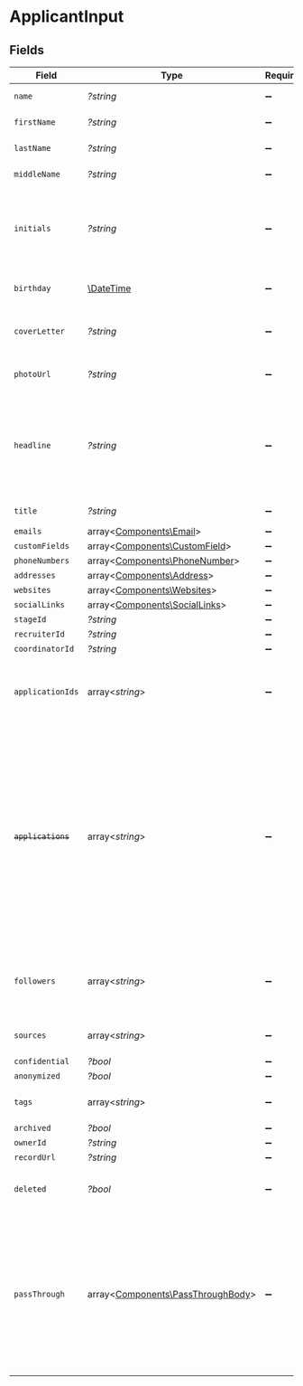 # ApplicantInput


## Fields

| Field                                                                                                                                                                                                                     | Type                                                                                                                                                                                                                      | Required                                                                                                                                                                                                                  | Description                                                                                                                                                                                                               | Example                                                                                                                                                                                                                   |
| ------------------------------------------------------------------------------------------------------------------------------------------------------------------------------------------------------------------------- | ------------------------------------------------------------------------------------------------------------------------------------------------------------------------------------------------------------------------- | ------------------------------------------------------------------------------------------------------------------------------------------------------------------------------------------------------------------------- | ------------------------------------------------------------------------------------------------------------------------------------------------------------------------------------------------------------------------- | ------------------------------------------------------------------------------------------------------------------------------------------------------------------------------------------------------------------------- |
| `name`                                                                                                                                                                                                                    | *?string*                                                                                                                                                                                                                 | :heavy_minus_sign:                                                                                                                                                                                                        | The name of an applicant.                                                                                                                                                                                                 | Elon Musk                                                                                                                                                                                                                 |
| `firstName`                                                                                                                                                                                                               | *?string*                                                                                                                                                                                                                 | :heavy_minus_sign:                                                                                                                                                                                                        | The first name of the person.                                                                                                                                                                                             | Elon                                                                                                                                                                                                                      |
| `lastName`                                                                                                                                                                                                                | *?string*                                                                                                                                                                                                                 | :heavy_minus_sign:                                                                                                                                                                                                        | The last name of the person.                                                                                                                                                                                              | Musk                                                                                                                                                                                                                      |
| `middleName`                                                                                                                                                                                                              | *?string*                                                                                                                                                                                                                 | :heavy_minus_sign:                                                                                                                                                                                                        | Middle name of the person.                                                                                                                                                                                                | D.                                                                                                                                                                                                                        |
| `initials`                                                                                                                                                                                                                | *?string*                                                                                                                                                                                                                 | :heavy_minus_sign:                                                                                                                                                                                                        | The initials of the person, usually derived from their first, middle, and last names.                                                                                                                                     | EM                                                                                                                                                                                                                        |
| `birthday`                                                                                                                                                                                                                | [\DateTime](https://www.php.net/manual/en/class.datetime.php)                                                                                                                                                             | :heavy_minus_sign:                                                                                                                                                                                                        | The date of birth of the person.                                                                                                                                                                                          | 2000-08-12                                                                                                                                                                                                                |
| `coverLetter`                                                                                                                                                                                                             | *?string*                                                                                                                                                                                                                 | :heavy_minus_sign:                                                                                                                                                                                                        | N/A                                                                                                                                                                                                                       | I submit this application to express my sincere interest in the API developer position. In the previous role, I was responsible for leadership and ...                                                                    |
| `photoUrl`                                                                                                                                                                                                                | *?string*                                                                                                                                                                                                                 | :heavy_minus_sign:                                                                                                                                                                                                        | The URL of the photo of a person.                                                                                                                                                                                         | https://unavatar.io/elon-musk                                                                                                                                                                                             |
| `headline`                                                                                                                                                                                                                | *?string*                                                                                                                                                                                                                 | :heavy_minus_sign:                                                                                                                                                                                                        | Typically a list of previous companies where the contact has worked or schools that the contact has attended                                                                                                              | PepsiCo, Inc, Central Perk                                                                                                                                                                                                |
| `title`                                                                                                                                                                                                                   | *?string*                                                                                                                                                                                                                 | :heavy_minus_sign:                                                                                                                                                                                                        | The job title of the person.                                                                                                                                                                                              | CEO                                                                                                                                                                                                                       |
| `emails`                                                                                                                                                                                                                  | array<[Components\Email](../../Models/Components/Email.md)>                                                                                                                                                               | :heavy_minus_sign:                                                                                                                                                                                                        | N/A                                                                                                                                                                                                                       |                                                                                                                                                                                                                           |
| `customFields`                                                                                                                                                                                                            | array<[Components\CustomField](../../Models/Components/CustomField.md)>                                                                                                                                                   | :heavy_minus_sign:                                                                                                                                                                                                        | N/A                                                                                                                                                                                                                       |                                                                                                                                                                                                                           |
| `phoneNumbers`                                                                                                                                                                                                            | array<[Components\PhoneNumber](../../Models/Components/PhoneNumber.md)>                                                                                                                                                   | :heavy_minus_sign:                                                                                                                                                                                                        | N/A                                                                                                                                                                                                                       |                                                                                                                                                                                                                           |
| `addresses`                                                                                                                                                                                                               | array<[Components\Address](../../Models/Components/Address.md)>                                                                                                                                                           | :heavy_minus_sign:                                                                                                                                                                                                        | N/A                                                                                                                                                                                                                       |                                                                                                                                                                                                                           |
| `websites`                                                                                                                                                                                                                | array<[Components\Websites](../../Models/Components/Websites.md)>                                                                                                                                                         | :heavy_minus_sign:                                                                                                                                                                                                        | N/A                                                                                                                                                                                                                       |                                                                                                                                                                                                                           |
| `socialLinks`                                                                                                                                                                                                             | array<[Components\SocialLinks](../../Models/Components/SocialLinks.md)>                                                                                                                                                   | :heavy_minus_sign:                                                                                                                                                                                                        | N/A                                                                                                                                                                                                                       |                                                                                                                                                                                                                           |
| `stageId`                                                                                                                                                                                                                 | *?string*                                                                                                                                                                                                                 | :heavy_minus_sign:                                                                                                                                                                                                        | N/A                                                                                                                                                                                                                       | 12345                                                                                                                                                                                                                     |
| `recruiterId`                                                                                                                                                                                                             | *?string*                                                                                                                                                                                                                 | :heavy_minus_sign:                                                                                                                                                                                                        | N/A                                                                                                                                                                                                                       | 12345                                                                                                                                                                                                                     |
| `coordinatorId`                                                                                                                                                                                                           | *?string*                                                                                                                                                                                                                 | :heavy_minus_sign:                                                                                                                                                                                                        | N/A                                                                                                                                                                                                                       | 12345                                                                                                                                                                                                                     |
| `applicationIds`                                                                                                                                                                                                          | array<*string*>                                                                                                                                                                                                           | :heavy_minus_sign:                                                                                                                                                                                                        | N/A                                                                                                                                                                                                                       | [<br/>"a0d636c6-43b3-4bde-8c70-85b707d992f4",<br/>"a98lfd96-43b3-4bde-8c70-85b707d992e6"<br/>]                                                                                                                            |
| ~~`applications`~~                                                                                                                                                                                                        | array<*string*>                                                                                                                                                                                                           | :heavy_minus_sign:                                                                                                                                                                                                        | : warning: ** DEPRECATED **: This will be removed in a future release, please migrate away from it as soon as possible.<br/><br/>Deprecated: Use application_ids instead. Array of application IDs associated with the applicant. | [<br/>"a0d636c6-43b3-4bde-8c70-85b707d992f4",<br/>"a98lfd96-43b3-4bde-8c70-85b707d992e6"<br/>]                                                                                                                            |
| `followers`                                                                                                                                                                                                               | array<*string*>                                                                                                                                                                                                           | :heavy_minus_sign:                                                                                                                                                                                                        | N/A                                                                                                                                                                                                                       | [<br/>"a0d636c6-43b3-4bde-8c70-85b707d992f4",<br/>"a98lfd96-43b3-4bde-8c70-85b707d992e6"<br/>]                                                                                                                            |
| `sources`                                                                                                                                                                                                                 | array<*string*>                                                                                                                                                                                                           | :heavy_minus_sign:                                                                                                                                                                                                        | N/A                                                                                                                                                                                                                       | [<br/>"Job site"<br/>]                                                                                                                                                                                                    |
| `confidential`                                                                                                                                                                                                            | *?bool*                                                                                                                                                                                                                   | :heavy_minus_sign:                                                                                                                                                                                                        | N/A                                                                                                                                                                                                                       | false                                                                                                                                                                                                                     |
| `anonymized`                                                                                                                                                                                                              | *?bool*                                                                                                                                                                                                                   | :heavy_minus_sign:                                                                                                                                                                                                        | N/A                                                                                                                                                                                                                       | true                                                                                                                                                                                                                      |
| `tags`                                                                                                                                                                                                                    | array<*string*>                                                                                                                                                                                                           | :heavy_minus_sign:                                                                                                                                                                                                        | N/A                                                                                                                                                                                                                       | [<br/>"New"<br/>]                                                                                                                                                                                                         |
| `archived`                                                                                                                                                                                                                | *?bool*                                                                                                                                                                                                                   | :heavy_minus_sign:                                                                                                                                                                                                        | N/A                                                                                                                                                                                                                       | false                                                                                                                                                                                                                     |
| `ownerId`                                                                                                                                                                                                                 | *?string*                                                                                                                                                                                                                 | :heavy_minus_sign:                                                                                                                                                                                                        | N/A                                                                                                                                                                                                                       | 54321                                                                                                                                                                                                                     |
| `recordUrl`                                                                                                                                                                                                               | *?string*                                                                                                                                                                                                                 | :heavy_minus_sign:                                                                                                                                                                                                        | N/A                                                                                                                                                                                                                       | https://app.intercom.io/contacts/12345                                                                                                                                                                                    |
| `deleted`                                                                                                                                                                                                                 | *?bool*                                                                                                                                                                                                                   | :heavy_minus_sign:                                                                                                                                                                                                        | Flag to indicate if the object is deleted.                                                                                                                                                                                | true                                                                                                                                                                                                                      |
| `passThrough`                                                                                                                                                                                                             | array<[Components\PassThroughBody](../../Models/Components/PassThroughBody.md)>                                                                                                                                           | :heavy_minus_sign:                                                                                                                                                                                                        | The pass_through property allows passing service-specific, custom data or structured modifications in request body when creating or updating resources.                                                                   |                                                                                                                                                                                                                           |